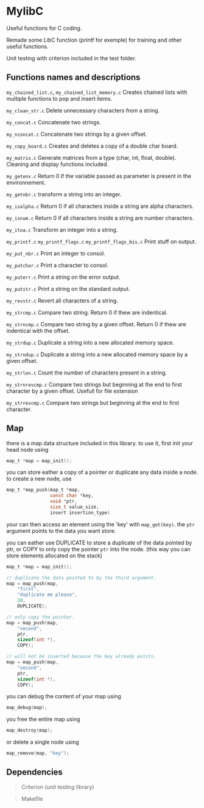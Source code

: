 # MylibC
Useful functions for C coding.

Remade some LibC function (printf for exemple) for training and other useful functions.

Unit testing with criterion included in the test folder.

## Functions names and descriptions

```my_chained_list.c```, ```my_chained_list_memory.c``` Creates chained lists with multiple functions to pop and insert items.

```my_clean_str.c``` Delete unnecessary characters from a string.

```my_concat.c``` Concatenate two strings.

```my_nconcat.c``` Concatenate two strings by a given offset.

```my_copy_board.c``` Creates and deletes a copy of a double char board.

```my_matrix.c``` Generate matrices from a type (char, int, float, double). Cleaning and display functions included.

```my_getenv.c``` Return 0 if the variable passed as parameter is present in the environnement.

```my_getnbr.c``` transform a string into an integer.

```my_isalpha.c``` Return 0 if all characters inside a string are alpha characters.

```my_isnum.c``` Return 0 if all characters inside a string are number characters.

```my_itoa.c``` Transform an integer into a string.

```my_printf.c``` ```my_printf_flags.c``` ```my_printf_flags_bis.c``` Print stuff on output.

```my_put_nbr.c``` Print an integer to consol.

```my_putchar.c``` Print a character to consol.

```my_puterr.c``` Print a string on the error output.

```my_putstr.c``` Print a string on the standard output.

```my_revstr.c``` Revert all characters of a string.

```my_strcmp.c``` Compare two string. Return 0 if thew are indentical.

```my_strncmp.c``` Compare two string by a given offset. Return 0 if thew are indentical with the offset.

```my_strdup.c``` Duplicate a string into a new allocated memory space.

```my_strndup.c``` Duplicate a string into a new allocated memory space by a given offset.

```my_strlen.c``` Count the number of characters present in a string.

```my_strnrevcmp.c``` Compare two strings but beginning at the end to first character by a given offset. Usefull for file extension

```my_strrevcmp.c``` Compare two strings but beginning at the end to first character.

## Map

there is a map data structure included in this library.
to use it, first init your head node using
```c
map_t *map = map_init();
```

you can store eather a copy of a pointer or duplicate any data inside a node.
to create a new node, use
```c
map_t *map_push(map_t *map,
                const char *key,
                void *ptr,
                size_t value_size,
                insert insertion_type)
```

your can then access an element using the 'key' with ``map_get(key)``.
the ``ptr`` argument points to the data you want store.

you can eather use DUPLICATE to store a duplicate of the data pointed by ptr,
or COPY to only copy the pointer ``ptr`` into the node. (this way you can store
elements allocated on the stack)

```c
map_t *map = map_init();

// duplicate the data pointed to by the third argument.
map = map_push(map,
	"first",
	"duplicate me please",
	20,
	DUPLICATE);

// only copy the pointer.
map = map_push(map,
	"second",
	ptr,
	sizeof(int *),
	COPY);

// will not be inserted because the key already exists.
map = map_push(map,
	"second",
	ptr,
	sizeof(int *),
	COPY);
```

you can debug the content of your map using
```c
map_debug(map);
```

you free the entire map using
```c
map_destroy(map);
```

or delete a single node using
```c
map_remove(map, "key");
```


## Dependencies

> Criterion (unit testing library)

> Makefile
